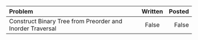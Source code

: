 | Problem | Written | Posted |
| :------ | :------: | ----: |
| Construct Binary Tree from Preorder and Inorder Traversal |   False  | False |
